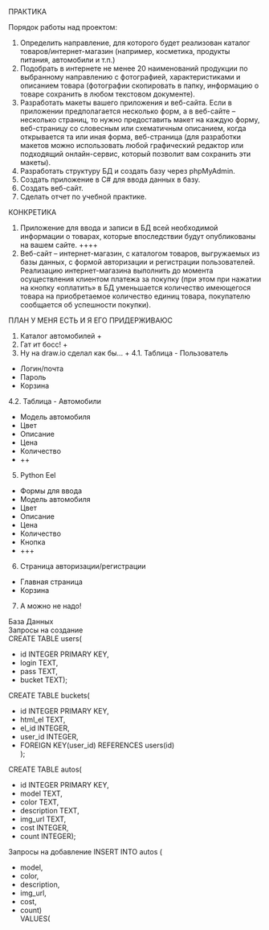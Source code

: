 ПРАКТИКА

Порядок работы над проектом:
1. Определить направление, для которого будет реализован каталог товаров/интернет-магазин (например, косметика, продукты питания, автомобили и т.п.)
2. Подобрать в интернете не менее 20 наименований продукции по выбранному направлению с фотографией, характеристиками и описанием товара (фотографии скопировать в папку, информацию о товаре сохранить в любом текстовом документе).
3. Разработать макеты вашего приложения и веб-сайта. Если в приложении предполагается несколько форм, а в веб-сайте – несколько страниц, то нужно предоставить макет на каждую форму, веб-страницу со словесным или схематичным описанием, когда открывается та или иная форма, веб-страница (для разработки макетов можно использовать любой графический редактор или подходящий онлайн-сервис, который позволит вам сохранить эти макеты).
4. Разработать структуру БД и создать базу через phpMyAdmin.
5. Создать приложение в C# для ввода данных в базу.
6. Создать веб-сайт. 
7. Сделать отчет по учебной практике.


КОНКРЕТИКА
1.	Приложение для ввода и записи в БД всей необходимой информации о товарах, которые впоследствии будут опубликованы на вашем сайте. ++++
2.	Веб-сайт – интернет-магазин, с каталогом товаров, выгружаемых из базы данных, с формой авторизации и регистрации пользователей. Реализацию интернет-магазина выполнить до момента осуществления клиентом платежа за покупку (при этом при нажатии на кнопку «оплатить» в БД уменьшается количество имеющегося товара на приобретаемое количество единиц товара, покупателю сообщается об успешности покупки).

ПЛАН У МЕНЯ ЕСТЬ И Я ЕГО ПРИДЕРЖИВАЮС
1. Каталог автомобилей +
2. Гат ит босс! + 
3. Ну на draw.io сделал как бы... +
4.1. Таблица - Пользователь  
* Логин/почта  
* Пароль  
* Корзина

4.2. Таблица - Автомобили  
* Модель автомобиля  
* Цвет  
* Описание  
* Цена  
* Количество   
* ++

5. Python Eel  
* Формы для ввода  
* Модель автомобиля  
* Цвет  
* Описание  
* Цена  
* Количество  
* Кнопка  
* +++

6.  Страница авторизации/регистрации  
* Главная страница  
* Корзина  

7. А можно не надо!

База Данных  
Запросы на создание  
CREATE TABLE users(  
* id INTEGER PRIMARY KEY,  
* login TEXT,  
* pass TEXT,  
* bucket TEXT);  

CREATE TABLE buckets(  
* id INTEGER PRIMARY KEY,  
* html_el TEXT,  
* el_id INTEGER,  
* user_id INTEGER,  
* FOREIGN KEY(user_id) REFERENCES users(id)  
);

CREATE TABLE autos(  
* id INTEGER PRIMARY KEY,  
* model TEXT,  
* color TEXT,  
* description TEXT,  
* img_url TEXT,  
* cost INTEGER,  
* count INTEGER);  

Запросы на добавление
INSERT INTO autos (  
* model,  
* color,  
* description,  
* img_url,  
* cost,  
* count)  
VALUES( 